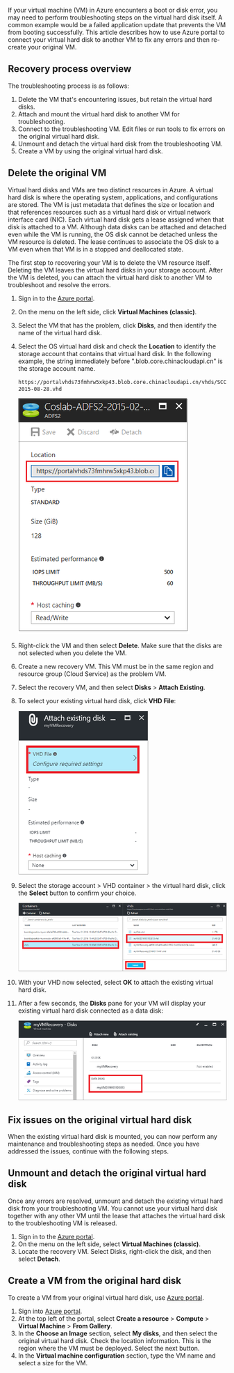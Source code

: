 ﻿If your virtual machine (VM) in Azure encounters a boot or disk error, you may need to perform troubleshooting steps on the virtual hard disk itself. A common example would be a failed application update that prevents the VM from booting successfully. This article describes how to use Azure portal to connect your virtual hard disk to another VM to fix any errors and then re-create your original VM.

## Recovery process overview
The troubleshooting process is as follows:

1. Delete the VM that's encountering issues, but retain the virtual hard disks.
2. Attach and mount the virtual hard disk to another VM for troubleshooting.
3. Connect to the troubleshooting VM. Edit files or run tools to fix errors on the original virtual hard disk.
4. Unmount and detach the virtual hard disk from the troubleshooting VM.
5. Create a VM by using the original virtual hard disk.

## Delete the original VM
Virtual hard disks and VMs are two distinct resources in Azure. A virtual hard disk is where the operating system, applications, and configurations are stored. The VM is just metadata that defines the size or location and that references resources such as a virtual hard disk or virtual network interface card (NIC). Each virtual hard disk gets a lease assigned when that disk is attached to a VM. Although data disks can be attached and detached even while the VM is running, the OS disk cannot be detached unless the VM resource is deleted. The lease continues to associate the OS disk to a VM even when that VM is in a stopped and deallocated state.

The first step to recovering your VM is to delete the VM resource itself. Deleting the VM leaves the virtual hard disks in your storage account. After the VM is deleted, you can attach the virtual hard disk to another VM to troubleshoot and resolve the errors. 

1. Sign in to the [Azure portal](https://portal.azure.cn). 
2. On the menu on the left side, click **Virtual Machines (classic)**.
3. Select the VM that has the problem, click **Disks**, and then identify the name of the virtual hard disk. 
4. Select the OS virtual hard disk and check the **Location** to identify the storage account that contains that virtual hard disk. In the following example, the string immediately before ".blob.core.chinacloudapi.cn" is the storage account name.

    ```
    https://portalvhds73fmhrw5xkp43.blob.core.chinacloudapi.cn/vhds/SCCM2012-2015-08-28.vhd
    ```

    ![The image about VM's location](./media/virtual-machines-classic-recovery-disks-portal/vm-location.png)

5. Right-click the VM and then select **Delete**. Make sure that the disks are not selected when you delete the VM.
6. Create a new recovery VM. This VM must be in the same region and resource group (Cloud Service) as the problem VM.
7. Select the recovery VM, and then select **Disks** > **Attach Existing**.
8. To select your existing virtual hard disk, click **VHD File**:

    ![Browse for existing VHD](./media/virtual-machines-classic-recovery-disks-portal/select-vhd-location.png)

9. Select the storage account > VHD container > the virtual hard disk, click the **Select** button to confirm your choice.

    ![Select your existing VHD](./media/virtual-machines-classic-recovery-disks-portal/select-vhd.png)

10. With your VHD now selected, select **OK** to attach the existing virtual hard disk.
11. After a few seconds, the **Disks** pane for your VM will display your existing virtual hard disk connected as a data disk:

    ![Existing virtual hard disk attached as a data disk](./media/virtual-machines-classic-recovery-disks-portal/attached-disk.png)

## Fix issues on the original virtual hard disk
When the existing virtual hard disk is mounted, you can now perform any maintenance and troubleshooting steps as needed. Once you have addressed the issues, continue with the following steps.

## Unmount and detach the original virtual hard disk
Once any errors are resolved, unmount and detach the existing virtual hard disk from your troubleshooting VM. You cannot use your virtual hard disk together with any other VM until the lease that attaches the virtual hard disk to the troubleshooting VM is released.  

1. Sign in to the [Azure portal](https://portal.azure.cn). 
2. On the menu on the left side, select **Virtual Machines (classic)**.
3. Locate the recovery VM. Select Disks, right-click the disk, and then select **Detach**.

## Create a VM from the original hard disk

To create a VM from your original virtual hard disk, use [Azure portal](https://portal.azure.cn).

1. Sign into [Azure portal](https://portal.azure.cn).
2. At the top left of the portal, select **Create a resource** > **Compute** > **Virtual Machine** > **From Gallery**.
3. In the **Choose an Image** section, select **My disks**, and then select the original virtual hard disk. Check the location information. This is the region where the VM must be deployed. Select the next button.
4. In the **Virtual machine configuration** section, type the VM name and select a size for the VM.
<!--ms.date: 03/19/2018 -->